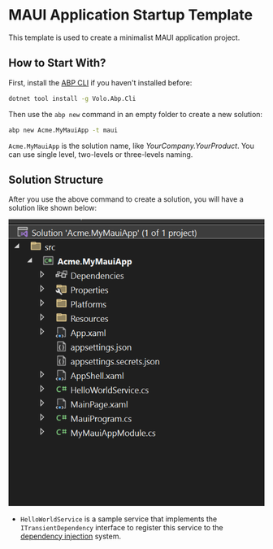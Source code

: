 # MAUI Application Startup Template

This template is used to create a minimalist MAUI application project.

## How to Start With?

First, install the [ABP CLI](../cli/index.md) if you haven't installed before:

````bash
dotnet tool install -g Volo.Abp.Cli
````

Then use the `abp new` command in an empty folder to create a new solution:

````bash
abp new Acme.MyMauiApp -t maui
````

`Acme.MyMauiApp` is the solution name, like *YourCompany.YourProduct*. You can use single level, two-levels or three-levels naming.

## Solution Structure

After you use the above command to create a solution, you will have a solution like shown below:

![basic-maui-application-solution](../images/basic-maui-application-solution.png)

* `HelloWorldService` is a sample service that implements the `ITransientDependency` interface to register this service to the [dependency injection](../framework/fundamentals/dependency-injection.md) system.